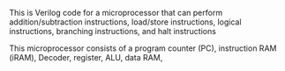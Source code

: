 This is Verilog code for a microprocessor that can perform addition/subtraction instructions, load/store instructions, logical instructions, 
branching instructions, and halt instructions 



This microprocessor consists of a program counter (PC), instruction RAM (iRAM), Decoder, register, ALU, data RAM, 
